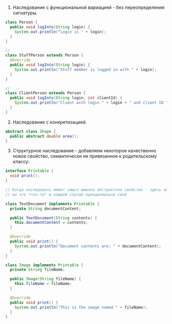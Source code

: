 1. Наследование с функциональной вариацией - без переопределения сигнатуры.
```java
class Person {
  public void logInto(String login) {
    System.out.println("Login is " + login);
  }
}

//
class StuffPerson extends Person {
  @Override
  public void logInto(String login) {
    System.out.println("Stuff member is logged in with " + login);
  }
}

//
class ClientPerson extends Person {
  public void logInto(String login, int clientId) {
    System.out.println("Client with login " + login + " and client ID " + clientId);
  }
}
```


2. Наследование с конкретизацией.
```java
abstract class Shape {
  public abstract double area();
}
```

3. Cтруктурное наследование - добавляем некоторое качественно новое свойство, семантически не привязанное к родительскому классу:
```java
interface Printable {
  void print();
}

// Когда наследовать имеет смысл именно абстрактное свойство - здесь обоим классам нужно *что-то* печатать,
// но это *что-то* в каждом случае принципиально своё

class TextDocument implements Printable {
  private String documentContent;

  public TextDocument(String contents) {
    this.documentContent = contents;
  }

  @Override
  public void print() {
    System.out.println("Document contents are: " + documentContent);
  }
}

class Image implements Printable {
  private String fileName;

  public Image(String fileName) {
    this.fileName = fileName;
  }

  @Override
  public void print() {
    System.out.println("This is the image named " + fileName);
  }
}
```
